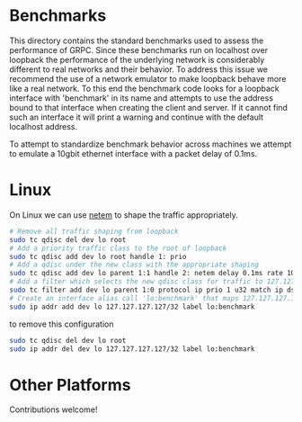 Benchmarks
==========

This directory contains the standard benchmarks used to assess the performance of GRPC. Since these
benchmarks run on localhost over loopback the performance of the underlying network is considerably
different to real networks and their behavior. To address this issue we recommend the use of
a network emulator to make loopback behave more like a real network. To this end the benchmark
code looks for a loopback interface with 'benchmark' in its name and attempts to use the address
bound to that interface when creating the client and server. If it cannot find such an interface it
will print a warning and continue with the default localhost address.

To attempt to standardize benchmark behavior across machines we attempt to emulate a 10gbit
ethernet interface with a packet delay of 0.1ms.


Linux
=====

On Linux we can use [netem](http://www.linuxfoundation.org/collaborate/workgroups/networking/netem)  to shape the traffic appropriately.

```sh
# Remove all traffic shaping from loopback
sudo tc qdisc del dev lo root
# Add a priority traffic class to the root of loopback
sudo tc qdisc add dev lo root handle 1: prio
# Add a qdisc under the new class with the appropriate shaping
sudo tc qdisc add dev lo parent 1:1 handle 2: netem delay 0.1ms rate 10gbit
# Add a filter which selects the new qdisc class for traffic to 127.127.127.127
sudo tc filter add dev lo parent 1:0 protocol ip prio 1 u32 match ip dst 127.127.127.127 flowid 2:1
# Create an interface alias call 'lo:benchmark' that maps 127.127.127.126 to loopback
sudo ip addr add dev lo 127.127.127.127/32 label lo:benchmark
```

to remove this configuration

```sh
sudo tc qdisc del dev lo root
sudo ip addr del dev lo 127.127.127.127/32 label lo:benchmark
```

Other Platforms
===============

Contributions welcome!

